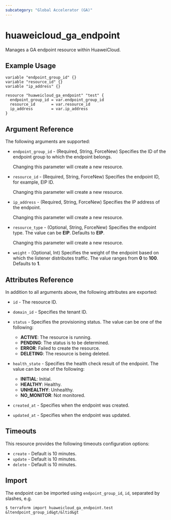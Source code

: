```yaml
---
subcategory: "Global Accelerator (GA)"
---
```


# huaweicloud_ga_endpoint

Manages a GA endpoint resource within HuaweiCloud.

## Example Usage

```HCL
variable "endpoint_group_id" {}
variable "resource_id" {}
variable "ip_address" {}

resource "huaweicloud_ga_endpoint" "test" {
  endpoint_group_id = var.endpoint_group_id
  resource_id       = var.resource_id
  ip_address        = var.ip_address
}
```

## Argument Reference

The following arguments are supported:

* `endpoint_group_id` - (Required, String, ForceNew) Specifies the ID of the endpoint group
  to which the endpoint belongs.

  Changing this parameter will create a new resource.

* `resource_id` - (Required, String, ForceNew) Specifies the endpoint ID, for example, EIP ID.

  Changing this parameter will create a new resource.

* `ip_address` - (Required, String, ForceNew) Specifies the IP address of the endpoint.

  Changing this parameter will create a new resource.

* `resource_type` - (Optional, String, ForceNew) Specifies the endpoint type.
  The value can be **EIP**. Defaults to **EIP**.

  Changing this parameter will create a new resource.

* `weight` - (Optional, Int) Specifies the weight of the endpoint based on which the listener distributes traffic.
  The value ranges from **0** to **100**. Defaults to **1**.

## Attributes Reference

In addition to all arguments above, the following attributes are exported:

* `id` - The resource ID.

* `domain_id` - Specifies the tenant ID.

* `status` - Specifies the provisioning status. The value can be one of the following:
  + **ACTIVE**: The resource is running.
  + **PENDING**: The status is to be determined.
  + **ERROR**: Failed to create the resource.
  + **DELETING**: The resource is being deleted.

* `health_state` - Specifies the health check result of the endpoint. The value can be one of the following:
  + **INITIAL**: Initial.
  + **HEALTHY**: Healthy.
  + **UNHEALTHY**: Unhealthy.
  + **NO_MONITOR**: Not monitored.

* `created_at` - Specifies when the endpoint was created.

* `updated_at` - Specifies when the endpoint was updated.

## Timeouts

This resource provides the following timeouts configuration options:

* `create` - Default is 10 minutes.
* `update` - Default is 10 minutes.
* `delete` - Default is 10 minutes.

## Import

The endpoint can be imported using `endpoint_group_id`, `id`, separated by slashes, e.g.

```
$ terraform import huaweicloud_ga_endpoint.test &ltendpoint_group_id&gt/&ltid&gt
```
